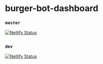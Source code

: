 # burger-bot-dashboard

### `master`

[![Netlify Status](https://api.netlify.com/api/v1/badges/1ce8bf83-ec8a-4884-af4a-3fe8e0a5f293/deploy-status)](https://app.netlify.com/sites/burger-dashboard-orders/deploys)

##

### `dev`

[![Netlify Status](https://api.netlify.com/api/v1/badges/1ce8bf83-ec8a-4884-af4a-3fe8e0a5f293/deploy-status?branch=dev)](https://app.netlify.com/sites/burger-dashboard-orders/deploys)
